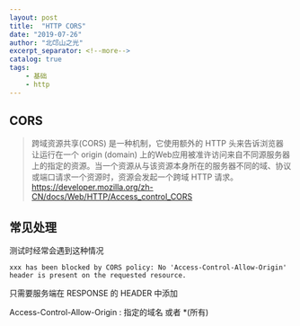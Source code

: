 ```yaml
---
layout: post
title:  "HTTP CORS"
date: "2019-07-26"
author: "北邙山之光"
excerpt_separator: <!--more-->
catalog: true  
tags: 
    - 基础
    - http
---
```


## CORS

>跨域资源共享(CORS) 是一种机制，它使用额外的 HTTP 头来告诉浏览器  让运行在一个 origin (domain) 上的Web应用被准许访问来自不同源服务器上的指定的资源。当一个资源从与该资源本身所在的服务器不同的域、协议或端口请求一个资源时，资源会发起一个跨域 HTTP 请求。  
https://developer.mozilla.org/zh-CN/docs/Web/HTTP/Access_control_CORS 

## 常见处理

测试时经常会遇到这种情况 

`xxx has been blocked by CORS policy: No 'Access-Control-Allow-Origin' header is present on the requested resource.`


只需要服务端在 RESPONSE 的 HEADER 中添加

Access-Control-Allow-Origin : 指定的域名 或者 *(所有) 

